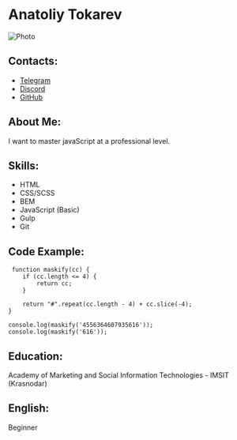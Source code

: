 # Anatoliy Tokarev


![Photo](https://avatars.githubusercontent.com/u/98181403?s=400&u=dd039a5f4b108105c28df2d34464bad423a09638&v=4 "Photo")

## Contacts:

* [Telegram](https://t.me/anattok "Telegram")
* [Discord](https://github.com/anattok "GitHub")
* [GitHub](https://github.com/anattok "GitHub")
## About Me:


I want to master javaScript at a professional level.

## Skills:

* HTML
* CSS/SCSS
* BEM
* JavaScript (Basic)
* Gulp
* Git

## Code Example:

```
 function maskify(cc) {
    if (cc.length <= 4) {
        return cc;
    }

    return "#".repeat(cc.length - 4) + cc.slice(-4);
}

console.log(maskify('4556364607935616')); 
console.log(maskify('616')); 
```

## Education:

Academy of Marketing and Social Information Technologies - IMSIT (Krasnodar)

## English:

Beginner